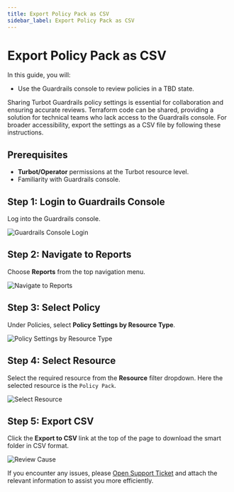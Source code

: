 ```yaml
---
title: Export Policy Pack as CSV
sidebar_label: Export Policy Pack as CSV
---
```


# Export Policy Pack as CSV

In this guide, you will:
- Use the Guardrails console to review policies in a TBD state.

Sharing Turbot Guardrails policy settings is essential for collaboration and ensuring accurate reviews. Terraform code can be shared, providing a solution for technical teams who lack access to the Guardrails console. For broader accessibility, export the settings as a CSV file by following these instructions.

## Prerequisites

- **Turbot/Operator** permissions at the Turbot resource level.
- Familiarity with Guardrails console.

## Step 1: Login to Guardrails Console

Log into the Guardrails console.

![Guardrails Console Login](/images/docs/guardrails/guides/using-guardrails/console/export-policy-pack-as-csv/guardrails-console-login.png)

## Step 2: Navigate to Reports

Choose **Reports** from the top navigation menu.

![Navigate to Reports](/images/docs/guardrails/guides/using-guardrails/console/export-policy-pack-as-csv/guardrails-navigate-to-reports.png)

## Step 3: Select Policy

Under Policies, select **Policy Settings by Resource Type**.

![Policy Settings by Resource Type](/images/docs/guardrails/guides/using-guardrails/console/export-policy-pack-as-csv/guardrails-select-policy-setting-by-resource-type.png)

## Step 4: Select Resource

Select the required resource from the **Resource** filter dropdown. Here the selected resource is the `Policy Pack`.

![Select Resource](/images/docs/guardrails/guides/using-guardrails/console/export-policy-pack-as-csv/guardrails-select-resource.png)

## Step 5: Export CSV

Click the **Export to CSV** link at the top of the page to download the smart folder in CSV format.

![Review Cause](/images/docs/guardrails/guides/using-guardrails/console/export-policy-pack-as-csv/guardrails-export-to-csv.png)

If you encounter any issues, please [Open Support Ticket](https://support.turbot.com) and attach the relevant information to assist you more efficiently.